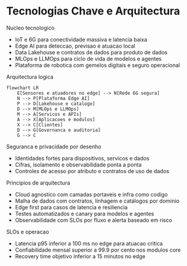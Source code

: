 # Tecnologias Chave e Arquitectura

Nucleo tecnologico
- IoT e 6G para conectividade massiva e latencia baixa
- Edge AI para deteccao, previsao e atuacao local
- Data Lakehouse e contratos de dados para produto de dados
- MLOps e LLMOps para ciclo de vida de modelos e agentes
- Plataforma de robotica com gemelos digitais e seguro operacional

Arquitectura logica

```mermaid
flowchart LR
    E[Sensores e atuadores no edge] --> N[Rede 6G segura]
    N --> P[Plataforma Edge AI]
    P --> D[Lakehouse e catalogo]
    D --> M[MLOps e LLMOps]
    M --> A[Servicos e APIs]
    A --> X[Aplicacoes e modulos]
    X --> C[Clientes]
    D --> G[Governanca e auditoria]
    G --> C
```

Seguranca e privacidade por desenho
- Identidades fortes para dispositivos, servicos e dados
- Cifras, isolamento e observabilidade ponta a ponta
- Controles de acesso por atributo e contratos de uso de dados

Principios de arquitectura
- Cloud agnostico com camadas portaveis e infra como codigo
- Malha de dados com contratos, linhagem e catálogos por dominio
- Edge first para casos de latencia e resiliencia
- Testes automatizados e canary para modelos e agentes
- Observabilidade com SLOs por fluxo e alerta baseado em risco

SLOs e operacao
- Latencia p95 inferior a 100 ms no edge para atuacao critica
- Confiabilidade mensal superior a 99.9 por cento nos modulos core
- Recovery time objetivo inferior a 15 minutos no edge
